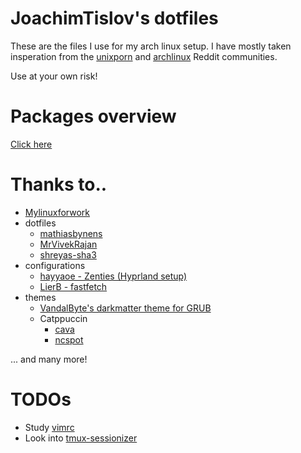# JoachimTislov's dotfiles

These are the files I use for my arch linux setup. I have mostly taken insperation from the [unixporn](https://www.reddit.com/r/unixporn/) and [archlinux](https://www.reddit.com/r/archlinux/) Reddit communities.

Use at your own risk!

# Packages overview 

[Click here](./packages-description.md)

# Thanks to..

- [Mylinuxforwork](https://github.com/mylinuxforwork)
- dotfiles
    - [mathiasbynens](https://github.com/mathiasbynens/dotfiles)
    - [MrVivekRajan](https://github.com/MrVivekRajan/Hypr-Dots?tab=readme-ov-file)
    - [shreyas-sha3](https://github.com/shreyas-sha3/niri-dots/blob/main/README.md)
- configurations
    - [hayyaoe - Zenties (Hyprland setup)](https://github.com/hayyaoe/zenities)
    - [LierB - fastfetch](https://github.com/LierB/fastfetch)
- themes
    - [VandalByte's darkmatter theme for GRUB](https://github.com/VandalByte/darkmatter-grub2-theme)
    - Catppuccin
        - [cava](https://github.com/catppuccin/cava?tab=readme-ov-file)
        - [ncspot](https://github.com/catppuccin/ncspot)

... and many more!

# TODOs

- Study [vimrc](https://github.com/amix/vimrc/blob/master/vimrcs/plugins_config.vim)
- Look into [tmux-sessionizer](https://github.com/ThePrimeagen/tmux-sessionizer)

